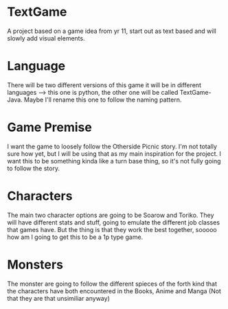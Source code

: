 # TextGame
A project based on a game idea from yr 11, start out as text based and will slowly add visual elements.

# Language
There will be two different versions of this game it will be in different languages --> this one is python, the other one will be called TextGame-Java. Maybe I'll rename this one to follow the naming pattern.

# Game Premise
I want the game to loosely follow the Otherside Picnic story. I'm not totally sure how yet, but I will be using that as my main inspiration for the project. I want this to be something kinda like a turn base thing, so it's not fully going to follow the story.

# Characters
The main two character options are going to be Soarow and Toriko. They will have different stats and stuff, going to emulate the different job classes that games have. But the thing is that they work the best together, sooooo how am I going to get this to be a 1p type game.

# Monsters
The monster are going to follow the different spieces of the forth kind that the characters have both encountered in the Books, Anime and Manga (Not that they are that unsimiliar anyway)

